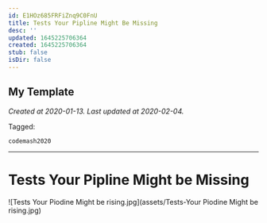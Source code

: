 ```yaml
---
id: E1HOz685FRFiZnq9C0FnU
title: Tests Your Pipline Might Be Missing
desc: ''
updated: 1645225706364
created: 1645225706364
stub: false
isDir: false
---
```

My Template
---

_Created at 2020-01-13._
_Last updated at 2020-02-04._



Tagged: 
```
codemash2020
```


---

# Tests Your Pipline Might be Missing


![Tests Your Piodine Might be rising.jpg](assets/Tests-Your Piodine Might be rising.jpg)

